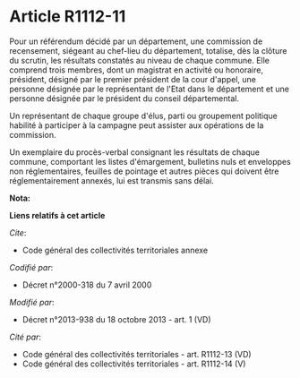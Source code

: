 # Article R1112-11

Pour un référendum décidé par un département, une commission de recensement, siégeant au chef-lieu du département, totalise,
dès la clôture du scrutin, les résultats constatés au niveau de chaque commune. Elle comprend trois membres, dont un
magistrat en activité ou honoraire, président, désigné par le premier président de la cour d'appel, une personne désignée par
le représentant de l'Etat dans le département et une personne désignée par le président du conseil départemental. 

Un représentant de chaque groupe d'élus, parti ou groupement politique habilité à participer à la campagne peut assister aux
opérations de la commission. 

Un exemplaire du procès-verbal consignant les résultats de chaque commune, comportant les listes d'émargement, bulletins nuls
et enveloppes non réglementaires, feuilles de pointage et autres pièces qui doivent être réglementairement annexés, lui est
transmis sans délai.

**Nota:**



**Liens relatifs à cet article**

_Cite_:

  - Code général des collectivités territoriales annexe

_Codifié par_:

  - Décret n°2000-318 du 7 avril 2000

_Modifié par_:

  - Décret n°2013-938 du 18 octobre 2013 - art. 1 (VD)

_Cité par_:

  - Code général des collectivités territoriales - art. R1112-13 (VD)
  - Code général des collectivités territoriales - art. R1112-14 (V)
